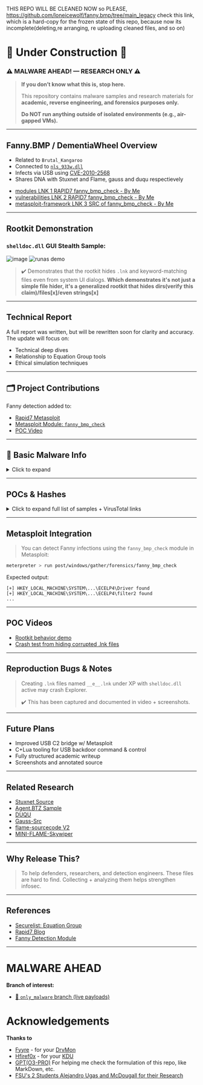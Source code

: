THIS REPO WILL BE CLEANED NOW
so PLEASE, https://github.com/loneicewolf/fanny.bmp/tree/main_legacy check this link, which is a hard-copy for the frozen state of this repo, because now its incomplete(deleting,re arranging, re uploading cleaned files, and so on)
# 🚧 Under Construction 🚧


### ⚠️ MALWARE AHEAD! — RESEARCH ONLY ⚠️

> **If you don’t know what this is, stop here.**
>
> This repository contains malware samples and research materials for **academic, reverse engineering, and forensics purposes only.**
>
> **Do NOT run anything outside of isolated environments (e.g., air-gapped VMs).**

---

## Fanny.BMP / DementiaWheel Overview

* Related to `Brutal_Kangaroo`
* Connected to [`nls_933w.dll`](https://github.com/loneicewolf/nls_933w_dll)
* Infects via USB using [CVE-2010-2568](https://nvd.nist.gov/vuln/detail/CVE-2010-2568)
* Shares DNA with Stuxnet and Flame, gauss and duqu respectievely

- [modules LNK 1 RAPID7 fanny_bmp_check - By Me](https://www.rapid7.com/db/modules/post/windows/gather/forensics/fanny_bmp_check/)
- [vulnerabilities LNK 2 RAPID7 fanny_bmp_check - By Me](https://www.rapid7.com/db/vulnerabilities/post/windows/gather/forensics/fanny_bmp_check/)
- [metasploit-framework LNK 3 SRC of fanny_bmp_check - By Me](https://github.com/rapid7/metasploit-framework/blob/master//modules/post/windows/gather/forensics/fanny_bmp_check.rb)
---

##  Rootkit Demonstration

### `shelldoc.dll` GUI Stealth Sample:
![image](https://github.com/user-attachments/assets/66352a1f-99af-4e41-8138-559060cf560e)
![runas demo](https://github.com/loneicewolf/fanny.bmp/assets/68499986/1839659e-adf7-4b3b-96e7-4f1b382f3a70)

> ✔️ Demonstrates that the rootkit hides `.lnk` and keyword-matching files even from system UI dialogs. **Which demonstrates it's not just a simple file hider, it's a generalized rootkit that hides dirs(verify this claim)/files[x]/even strings[x]**

---

## Technical Report

A full report was written, but will be rewritten soon for clarity and accuracy.
The update will focus on:

* Technical deep dives
* Relationship to Equation Group tools
* Ethical simulation techniques

---

## 🗂️ Project Contributions

Fanny detection added to:

* [Rapid7 Metasploit](https://blog.rapid7.com/2021/01/29/metasploit-wrap-up-96/)
* [Metasploit Module: `fanny_bmp_check`](https://github.com/rapid7/metasploit-framework/tree/master/modules/post/windows/gather/forensics/)
* [POC Video](https://www.youtube.com/watch?v=Uto_lcD2f38)

---

## 🧪 Basic Malware Info

<details>
<summary>Click to expand</summary>

```
Name:         Fanny.BMP (aka DementiaWheel)
Type:         USB-propagating Worm
Exploits:     CVE-2010-2568 (LNK exploit)
Targets:      Windows XP → Windows 10
Payloads:     Explorer rootkit, USB storage exfiltration, persistence via ACM driver

CVE:          CVE-2010-2568
Reference:    https://securelist.com/a-fanny-equation-i-am-your-father-stuxnet/68787/
```

</details>

---

## POCs & Hashes

<details>
<summary>Click to expand full list of samples + VirusTotal links</summary>

Includes:

* All `__*.lnk` USB autoloaders
* `comhost.dll`, `mscorwin.dll`, `shelldoc.dll`, `ECELP4.ACM`, `agentcpd.dll`
* Primary dropper (`fanny.bmp`)
* Temporary file (`~DE1923.tmp`)

Example:

* `fanny.bmp` → [VT](https://www.virustotal.com/gui/file/0d9bb9a9e3a6f8836a1ef51862ae1c28f086da3a9006d1c7040fe57ed8c26231)
* `shelldoc.dll` → [VT](https://www.virustotal.com/gui/file/6eb00b34d1daffa49b2f4c90841705b2c994563bde672bf35eb1c46cdb19a1ed)

</details>

---

## Metasploit Integration

> You can detect Fanny infections using the `fanny_bmp_check` module in Metasploit:

```bash
meterpreter > run post/windows/gather/forensics/fanny_bmp_check
```

Expected output:

```
[+] HKEY_LOCAL_MACHINE\SYSTEM\...\ECELP4\Driver found
[+] HKEY_LOCAL_MACHINE\SYSTEM\...\ECELP4\filter2 found
...
```

---

## POC Videos

* [Rootkit behavior demo](https://youtu.be/Uto_lcD2f38)
* [Crash test from hiding corrupted .lnk files](https://github.com/loneicewolf/fanny.bmp/blob/main/SanUltra%20%28Fanny.bmp%20Bug%29.png)

---

## Reproduction Bugs & Notes

> Creating `.lnk` files named `__e__.lnk` under XP with `shelldoc.dll` active may crash Explorer.
>
> ✔️ This has been captured and documented in video + screenshots.

---

## Future Plans

* Improved USB C2 bridge w/ Metasploit
* C+Lua tooling for USB backdoor command & control
* Fully structured academic writeup
* Screenshots and annotated source

---

## Related Research

* [Stuxnet Source](https://github.com/loneicewolf/Stuxnet-Source)
* [Agent.BTZ Sample](https://github.com/loneicewolf/Agent.btz)
* [DUQU](https://github.com/loneicewolf/DUQU)
* [Gauss-Src](https://github.com/loneicewolf/Gauss-Src)
* [flame-sourcecode V2](https://github.com/loneicewolf/flame-sourcecode) 
* [MINI-FLAME-Skywiper](https://github.com/loneicewolf/MINI-FLAME-Skywiper) 

---

## Why Release This?

> To help defenders, researchers, and detection engineers.
> These files are hard to find. Collecting + analyzing them helps strengthen infosec.

---

## References

* [Securelist: Equation Group](https://securelist.com/equation-the-death-star-of-malware-galaxy/68750/)
* [Rapid7 Blog](https://blog.rapid7.com/2021/01/29/metasploit-wrap-up-96/)
* [Fanny Detection Module](https://github.com/loneicewolf/metasploit_fanny_check_module)

---

# MALWARE AHEAD # 
**Branch of interest:**
- [🔗 `only_malware` branch (live payloads)](https://github.com/loneicewolf/fanny.bmp/tree/only_malware)

# Acknowledgements
**Thanks to**
- [Fyyre](https://github.com/Fyyre/) - for your [DrvMon](https://github.com/Fyyre/DrvMon)
- [Hfiref0x](https://github.com/hfiref0x) - for your [KDU](https://github.com/hfiref0x/KDU)
- [GPT(O3-PRO)](https://chatgpt.com/?model=o3-pro) For helping me check the formulation of this repo, like MarkDown, etc.
- [FSU's 2 Students Alejandro Ugas and McDougall for their Research](https://github.com/loneicewolf/fanny.bmp/blob/main/Docs/handson-report-McDougall-Ugas-FINAL.pdf)
